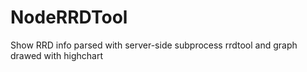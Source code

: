 NodeRRDTool
===========

Show RRD info parsed with server-side subprocess rrdtool and graph drawed with highchart